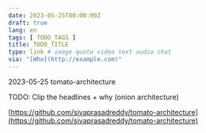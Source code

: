 ```yaml
---
date: 2023-05-25T00:00:00Z
draft: true
lang: en
tags: [ TODO_TAGS ]
title: TODO_TITLE
type: link # image quote video text audio chat
via: "[Who](http://example.com)"
---
```



2023-05-25 tomato-architecture


TODO: Clip the headlines + why (onion architecture)

[https://github.com/sivaprasadreddy/tomato-architecture](https://github.com/sivaprasadreddy/tomato-architecture)


